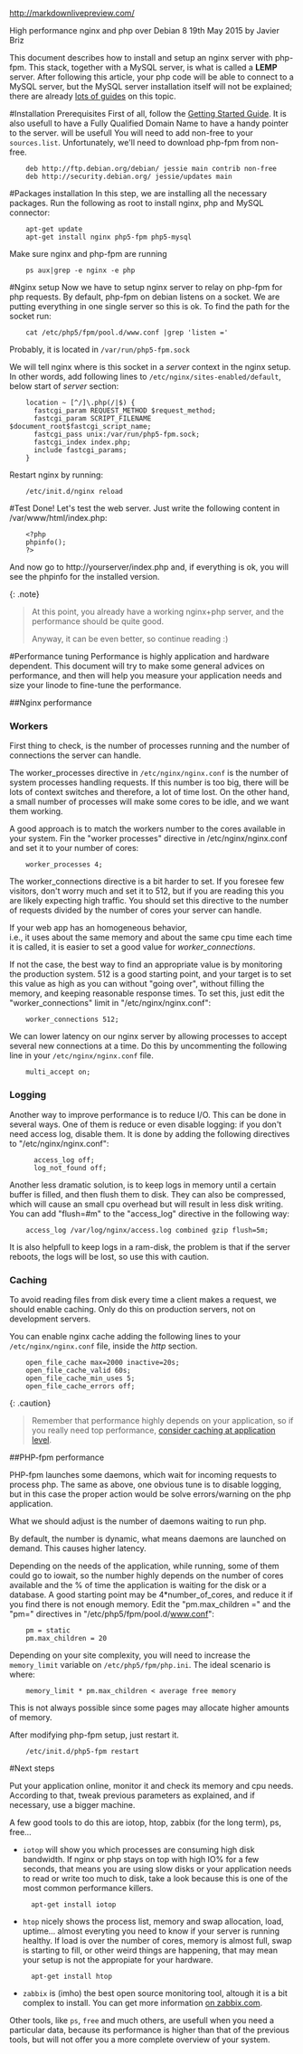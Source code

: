 http://markdownlivepreview.com/

High performance nginx and php over Debian 8
19th May 2015 by Javier Briz


This document describes how to install and setup an nginx server with php-fpm.
This stack, together with a MySQL server, is what is called a **LEMP** server. After following this article, your php code will be
able to connect to a MySQL server, but the MySQL server installation itself will not be explained;
there are already [lots of guides](https://www.linode.com/docs/databases/mysql/) on this topic. 

#Installation Prerequisites
First of all, follow the [Getting Started Guide](https://www.linode.com/docs/getting-started/).
It is also usefull to have a Fully Qualified Domain Name to have a handy pointer to the server.
will be usefull 
You will need to add non-free to your `sources.list`. Unfortunately, we'll need to download php-fpm from non-free.

        deb http://ftp.debian.org/debian/ jessie main contrib non-free
        deb http://security.debian.org/ jessie/updates main

#Packages installation
In this step, we are installing all the necessary packages.
Run the following as root to install nginx, php and MySQL connector:

        apt-get update
        apt-get install nginx php5-fpm php5-mysql

Make sure nginx and php-fpm are running

        ps aux|grep -e nginx -e php
        
#Nginx setup
Now we have to setup nginx server to relay on php-fpm for php requests. 
By default, php-fpm on debian listens on a socket. We are putting everything in one single server so this is ok.
To find the path for the socket run:

        cat /etc/php5/fpm/pool.d/www.conf |grep 'listen ='

Probably, it is located in `/var/run/php5-fpm.sock`

We will tell nginx where is this socket in a *server* context in the nginx setup.
In other words, add following lines to `/etc/nginx/sites-enabled/default`, below start of *server* section:

        location ~ [^/]\.php(/|$) {
          fastcgi_param REQUEST_METHOD $request_method;
          fastcgi_param SCRIPT_FILENAME $document_root$fastcgi_script_name;
          fastcgi_pass unix:/var/run/php5-fpm.sock;
          fastcgi_index index.php;
          include fastcgi_params;
        }

Restart nginx by running:

        /etc/init.d/nginx reload
        
#Test
Done! Let's test the web server. Just write the following content in /var/www/html/index.php:

        <?php
        phpinfo();
        ?>

And now go to http://yourserver/index.php and, if everything is ok, you will see the phpinfo for the installed version.
      
{: .note}
>
> At this point, you already have a working nginx+php server, and the performance should be quite good.
>
> Anyway, it can be even better, so continue reading  :)

#Performance tuning
Performance is highly application and hardware dependent. This document will try to make some general advices on performance, and then will help you measure your application needs and size your linode to fine-tune the performance.

##Nginx performance

### Workers

First thing to check, is the number of processes running and the number of connections the server can handle.

The worker_processes directive in `/etc/nginx/nginx.conf` is the number of system processes handling requests. If this number is too big, there will be lots of context switches and therefore, a lot of time lost.
On the other hand, a small number of processes will make some cores to be idle, and we want them working.

A good approach is to match the workers number to the cores available in your system. Fin the "worker processes" directive in /etc/nginx/nginx.conf and set it to your number of cores:
        
        worker_processes 4;

The worker_connections directive is a bit harder to set. If you foresee few visitors, don't worry much and set it to 512, but if you are reading this you are likely expecting high traffic. You should set this directive to the number of requests divided by the number of cores your server can handle.

If your web app has an homogeneous behavior,  
i.e., it uses about the same memory and about the same cpu time each time it is called, it is easier to set a good value for *worker_connections*.

If not the case, the best way to find an appropriate value is by monitoring the production system. 512 is a good starting point, and your target is to set this value as high as you can without "going over", without filling the memory, and keeping reasonable response times.
To set this, just edit the "worker_connections" limit in "/etc/nginx/nginx.conf":

        worker_connections 512;

We can lower latency on our nginx server by allowing processes to accept several new connections at a time. Do this by uncommenting the following line in your `/etc/nginx/nginx.conf` file.

        multi_accept on;

### Logging

Another way to improve performance is to reduce I/O. This can be done in several ways. One of them is reduce or even disable logging: if you don't need access log, disable them.
It is done by adding the following directives to "/etc/nginx/nginx.conf":

          access_log off;
          log_not_found off; 

Another less dramatic solution, is to keep logs in memory until a certain buffer is filled, and then flush them to disk. They can also be compressed, which will cause an small cpu overhead but will result in less disk writing.
You can add "flush=#m" to the "access_log" directive in the following way:

        access_log /var/log/nginx/access.log combined gzip flush=5m;

It is also helpfull to keep logs in a ram-disk, the problem is that if the server reboots, the logs will be lost, so use this with caution.

### Caching

To avoid reading files from disk every time a client makes a request, we should enable caching. Only do this on production servers, not on development servers.

You can enable nginx cache adding the following lines to your `/etc/nginx/nginx.conf` file, inside the *http* section.

        open_file_cache max=2000 inactive=20s; 
        open_file_cache_valid 60s; 
        open_file_cache_min_uses 5; 
        open_file_cache_errors off;
        

{: .caution}
>
> Remember that performance highly depends on your application, so if you really need top performance, [consider caching at application level](https://www.linode.com/docs/databases/redis/).

##PHP-fpm performance

PHP-fpm launches some daemons, which wait for incoming requests to process php. The same as above, one obvious tune is to disable logging, but in this case the proper action would be solve errors/warning on the php application.

What we should adjust is the number of daemons waiting to run php.

By default, the number is dynamic, what means daemons are launched on demand. This causes higher latency.

Depending on the needs of the application, while running, some of them could go to iowait, so the number highly depends on the number of cores available and the % of time the application is waiting for the disk or a database. A good starting point may be 4*number_of_cores, and reduce it if you find there is not enough memory.
Edit the "pm.max_children =" and the "pm=" directives in "/etc/php5/fpm/pool.d/www.conf":

        pm = static
        pm.max_children = 20

Depending on your site complexity, you will need to increase the `memory_limit` variable on `/etc/php5/fpm/php.ini`. The ideal scenario is where:

        memory_limit * pm.max_children < average free memory

This is not always possible since some pages may allocate higher amounts of memory.

After modifying php-fpm setup, just restart it.

        /etc/init.d/php5-fpm restart

#Next steps

Put your application online, monitor it and check its memory and cpu needs. According to that, tweak previous parameters as explained, and if necessary, use a bigger machine.

A few good tools to do this are iotop, htop, zabbix (for the long term), ps, free...

- `iotop` will show you which processes are consuming high disk bandwidth. If nginx or php stays on top with high IO% for a few seconds, that means you are using slow disks or your application needs to read or write too much to disk, take a look because this is one of the most common performance killers.

        apt-get install iotop

- `htop` nicely shows the process list, memory and swap allocation, load, uptime... almost everyting you need to know if your server is running healthy. If load is over the number of cores, memory is almost full, swap is starting to fill, or other weird things are happening, that may mean your setup is not the appropiate for your hardware.

        apt-get install htop

- `zabbix` is (imho) the best open source monitoring tool, altough it is a bit complex to install. You can get more information [on zabbix.com](http://www.zabbix.com/).

Other tools, like `ps`, `free` and much others, are usefull when you need a particular data, because its performance is higher than that of the previous tools, but will not offer you a more complete overview of your system.

